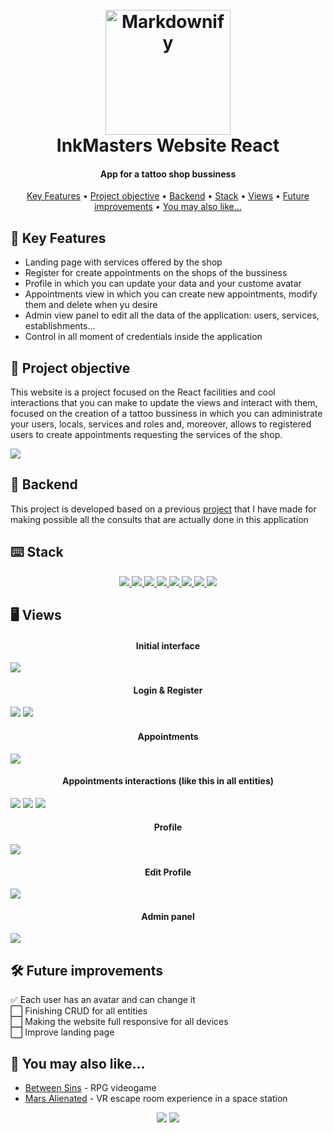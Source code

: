 <h1 align="center">
  <br>
  <a href="http://www.amitmerchant.com/electron-markdownify"><img src="./public/logo.png" alt="Markdownify" width="200"></a>
  <br>
  InkMasters Website React
  <br>
</h1>

<h4 align="center">App for a tattoo shop bussiness</h4>

<p align="center">
  <a href="#-key-features">Key Features</a> •
  <a href="#-project-objective">Project objective</a> •
  <a href="#-backend">Backend</a> •
  <a href="#️-stack">Stack</a> •
  <a href="#️-views">Views</a> •
  <a href="#️-future-improvements">Future improvements</a> •
  <a href="#-you-may-also-like">You may also like...</a>
</p>

## 🔑 Key Features

* Landing page with services offered by the shop
* Register for create appointments on the shops of the bussiness
* Profile in which you can update your data and your custome avatar
* Appointments view in which you can create new appointments, modify them and delete when yu desire
* Admin view panel to edit all the data of the application: users, services, establishments...
* Control in all moment of credentials inside the application

## 🎯 Project objective

This website is a project focused on the React facilities and cool interactions that you can make to update the views and interact with them, focused on the creation of a tattoo bussiness in which you can administrate your users, locals, services and roles and, moreover, allows to registered users to create appointments requesting the services of the shop.

<img align="center" src="./public/services/1.jpg">

## 🔗 Backend

This project is developed based on a previous [project](https://github.com/CariblaGIT/InkMasters) that I have made for making possible all the consults that are actually done in this application

## ⌨️ Stack
<div align="center">
<a href="https://es.react.dev/">
    <img src= "https://img.shields.io/badge/React-20232A?style=for-the-badge&logo=react&logoColor=61DAFB"/>
</a>
<a href="https://www.npmjs.com/package/react-router-dom">
    <img src= "https://img.shields.io/badge/React_Router-CA4245?style=for-the-badge&logo=react-router&logoColor=white"/>
</a>
<a href="https://www.npmjs.com/">
    <img src= "https://img.shields.io/badge/npm-CB3837?style=for-the-badge&logo=npm&logoColor=white"/>
</a>
<a href="https://developer.mozilla.org/es/docs/Web/JavaScript">
    <img src= "https://img.shields.io/badge/javascipt-EFD81D?style=for-the-badge&logo=javascript&logoColor=black"/>
</a>
<a href="https://jwt.io/">
    <img src= "https://img.shields.io/badge/JWT-000000?style=for-the-badge&logo=JSON%20web%20tokens&logoColor=white"/>
</a>
<a href="https://developer.mozilla.org/es/docs/Web/CSS">
    <img src= "https://img.shields.io/badge/CSS3-1572B6?style=for-the-badge&logo=css3&logoColor=white"/>
</a>
<a href="https://getbootstrap.com/">
    <img src= "https://img.shields.io/badge/Bootstrap-563D7C?style=for-the-badge&logo=bootstrap&logoColor=white"/>
</a>
<a href="https://railway.app/">
    <img src= "https://img.shields.io/badge/Railway-131415?style=for-the-badge&logo=railway&logoColor=white"/>
</a>
 </div>

## 🖥️ Views

<h4 align="center">Initial interface</h4>

<img align="center" src="./public/readme/landing.png">

<h4 align="center">Login & Register</h4>

<img src="./public/readme/register.png">

<img src="./public/readme/login.png">

<h4 align="center">Appointments</h4>

<img align="center" src="./public/readme/appointments.png">

<h4 align="center">Appointments interactions (like this in all entities)</h4>

<img src="./public/readme/appointment-create.png">

<img src="./public/readme/appointment-update.png">

<img src="./public/readme/appointment-delete.png">

<h4 align="center">Profile</h4>

<img align="center" src="./public/readme/profile.png">

<h4 align="center">Edit Profile</h4>

<img align="center" src="./public/readme/edit-profile.png">

<h4 align="center">Admin panel</h4>

<img align="center" src="./public/readme/admin.png">

## 🛠️ Future improvements

✅ Each user has an avatar and can change it
<br>
⬜ Finishing CRUD for all entities
<br>
⬜ Making the website full responsive for all devices
<br>
⬜ Improve landing page

## 👀 You may also like...

- [Between Sins](https://gitlab.com/daghdha1/betweensins) - RPG videogame 
- [Mars Alienated](https://gitlab.com/AdrianGarciaAndreu/mars-alienated-rv-htc) - VR escape room experience in a space station

<div align="center">
<a href="https://www.linkedin.com/in/carlos-ibañez-lamas-74487b228/" target="_blank"><img src="https://img.shields.io/badge/-LinkedIn-%230077B5?style=for-the-badge&logo=linkedin&logoColor=white" target="_blank"></a>
<a href="https://gitlab.com/CariblaGTI" target="_blank"><img src="https://img.shields.io/badge/GitLab-330F63?style=for-the-badge&logo=gitlab&logoColor=white" target="_blank"></a>
</div>